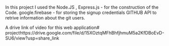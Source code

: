 In this project I used the Node.JS , Express.js - for the construction of the Code. google.firebase - for storing the signup credentials GITHUB API to retrive information about the git users.

A drive link of video for this web application# projecthttps://drive.google.com/file/d/15XOztqMFhBhfjhmuM5a2KfDBoEvD-SU6/view?usp=share_link
